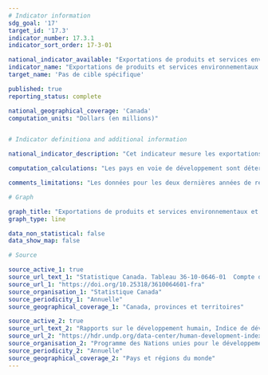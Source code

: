 ```yaml
---
# Indicator information
sdg_goal: '17'
target_id: '17.3'
indicator_number: 17.3.1
indicator_sort_order: 17-3-01

national_indicator_available: "Exportations de produits et services environnementaux et de technologies propres à des pays en voie de développement"
indicator_name: "Exportations de produits et services environnementaux et de technologies propres à des pays en voie de développement"
target_name: 'Pas de cible spécifique'

published: true
reporting_status: complete

national_geographical_coverage: 'Canada'
computation_units: "Dollars (en millions)"


# Indicator definitiona and additional information

national_indicator_description: "Cet indicateur mesure les exportations estimées de produits environnementaux et de technologies propres (en millions de dollars) vers les pays en voie de développement. Les exportations de produits environnementaux comprennent les biens environnementaux, tels que l'électricité propre, les biocarburants et les biens primaires et les déchets et rebuts, ainsi que les services de gestion de déchets et d'assainissement. Les exportations de produits de technologies propres comprennent les biens de technologies propres ainsi que les services de technologies propres, incluant les services scientifiques, de recherche et développement, de soutien et de construction."

computation_calculations: "Les pays en voie de développement sont déterminés pour chaque année basé sur leur indice de développement humain (IDH) provenant du Programme des Nations unies pour le développement. Les pays pour lesquels l'IDH est inférieur à 0.8 sont considérés comme des pays en voie de développement. Les données pour cet indicateur sont calculées par la somme de toutes les exportations de produits environnementaux et de technologies propres destinées aux pays en voie de développement qui ont un IDH inférieur à 0.8." 

comments_limitations: "Les données pour les deux dernières années de référence sont préliminaires. Les Nations unies ne produisent pas de données sur l'IDH pour certains pays figurant dans la base de données sur les exportations de Statistique Canada. Ces pays ne sont donc pas inclus dans les données finales sur les exportations de produits environnementaux et de technologies propres vers les pays en voie de développement."

# Graph

graph_title: "Exportations de produits et services environnementaux et de technologies propres à des pays en voie de développement"
graph_type: line

data_non_statistical: false
data_show_map: false

# Source

source_active_1: true
source_url_text_1: "Statistique Canada. Tableau 36-10-0646-01  Compte des produits environnementaux et de technologies propres, exportations et importations internationales par partenaire commercial (x 1 000 000)"
source_url_1: "https://doi.org/10.25318/3610064601-fra"
source_organisation_1: "Statistique Canada"
source_periodicity_1: "Annuelle"
source_geographical_coverage_1: "Canada, provinces et territoires"

source_active_2: true
source_url_text_2: "Rapports sur le développement humain, Indice de développement humain"
source_url_2: "https://hdr.undp.org/data-center/human-development-index#/indicies/HDI"
source_organisation_2: "Programme des Nations unies pour le développement"
source_periodicity_2: "Annuelle"
source_geographical_coverage_2: "Pays et régions du monde"
---
```

